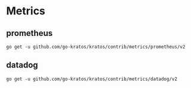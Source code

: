 # Metrics

## prometheus
```
go get -u github.com/go-kratos/kratos/contrib/metrics/prometheus/v2
```

## datadog
```
go get -u github.com/go-kratos/kratos/contrib/metrics/datadog/v2
```